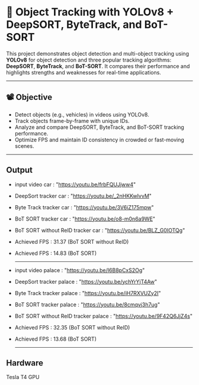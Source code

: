 # 📌 Object Tracking with YOLOv8 + DeepSORT, ByteTrack, and BoT-SORT

This project demonstrates object detection and multi-object tracking using **YOLOv8** for object detection and three popular tracking algorithms: **DeepSORT**, **ByteTrack**, and **BoT-SORT**. It compares their performance and highlights strengths and weaknesses for real-time applications.

---

## 📽️ Objective

- Detect objects (e.g., vehicles) in videos using YOLOv8.
- Track objects frame-by-frame with unique IDs.
- Analyze and compare DeepSORT, ByteTrack, and BoT-SORT tracking performance.
- Optimize FPS and maintain ID consistency in crowded or fast-moving scenes.

---
## Output
- input video car : "https://youtu.be/frbFQUJjww4"
- DeepSort tracker car : "https://youtu.be/_2nHKKwIvvM"
- Byte Track tracker car : "https://youtu.be/3V6iZ175mpw"
- BoT SORT tracker car : "https://youtu.be/o8-m0n6a9WE"
- BoT SORT without ReID tracker car : "https://youtu.be/BLZ_G0IOTQg"
  
- Achieved FPS : 31.37 (BoT SORT without ReID)
- Achieved FPS : 14.83 (BoT SORT)

  ---
- input video palace : "https://youtu.be/I6B8pCxS2Og"
- DeepSort tracker palace : "https://youtu.be/ychYrYjT4Aw"
- Byte Track tracker palace : "https://youtu.be/iH7RXVUZy2I"
- BoT SORT tracker palace : "https://youtu.be/8cmqvj3h7ug"
- BoT SORT without ReID tracker palace : "https://youtu.be/9F42Q6JjZ4s"
  
- Achieved FPS : 32.35 (BoT SORT without ReID)
- Achieved FPS : 13.68 (BoT SORT)

  ---
## Hardware

Tesla T4 GPU
